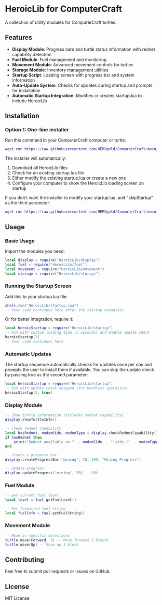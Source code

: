 # HeroicLib for ComputerCraft

A collection of utility modules for ComputerCraft turtles.

## Features

- **Display Module**: Progress bars and turtle status information with rednet capability detection
- **Fuel Module**: Fuel management and monitoring
- **Movement Module**: Advanced movement controls for turtles
- **Storage Module**: Inventory management utilities
- **Startup Script**: Loading screen with progress bar and system information
- **Auto-Update System**: Checks for updates during startup and prompts for installation
- **Automatic Startup Integration**: Modifies or creates startup.lua to include HeroicLib

## Installation

### Option 1: One-line installer

Run this command in your ComputerCraft computer or turtle:

```lua
wget run https://raw.githubusercontent.com/HEROgold/ComputerCraft/main/HeroicLib/installer.lua
```

The installer will automatically:

1. Download all HeroicLib files
2. Check for an existing startup.lua file
3. Either modify the existing startup.lua or create a new one
4. Configure your computer to show the HeroicLib loading screen on startup

If you don't want the installer to modify your startup.lua, add "skipStartup" as the third parameter:

```lua
wget run https://raw.githubusercontent.com/HEROgold/ComputerCraft/main/HeroicLib/installer.lua main "" skipStartup
```

## Usage

### Basic Usage

Import the modules you need:

```lua
local display = require("HeroicLib/display")
local fuel = require("HeroicLib/fuel")
local movement = require("HeroicLib/movement")
local storage = require("HeroicLib/storage")
```

### Running the Startup Screen

Add this to your startup.lua file:

```lua
shell.run("HeroicLib/startup.lua")
-- Your code continues here after the startup animation
```

Or for better integration, require it:

```lua
local heroicStartup = require("HeroicLib/startup")
-- Run with custom loading time (3 seconds) and enable update check
heroicStartup(3)
-- Your code continues here
```

### Automatic Updates

The startup sequence automatically checks for updates once per day and prompts the user to install them if available. You can skip the update check by passing true as the second parameter:

```lua
local heroicStartup = require("HeroicLib/startup")
-- Run with update check skipped (for headless operation)
heroicStartup(5, true)
```

### Display Module

```lua
-- Show turtle information (includes rednet capability)
display.showTurtleInfo()

-- Check rednet capability
local hasRednet, modemSide, modemType = display.checkRednetCapability()
if hasRednet then
    print("Rednet available on " .. modemSide .. " side (" .. modemType .. " modem)")
end

-- Create a progress bar
display.createProgressBar("mining", 10, 100, "Mining Progress")

-- Update progress
display.updateProgress("mining", 50) -- 50%
```

### Fuel Module

```lua
-- Get current fuel level
local level = fuel.getFuelLevel()

-- Get formatted fuel string
local fuelInfo = fuel.getFuelString()
```

### Movement Module

```lua
-- Move in specific directions
turtle.move(Forward, 3) -- Move forward 3 blocks
turtle.move(Up) -- Move up 1 block
```

## Contributing

Feel free to submit pull requests or issues on GitHub.

## License

MIT License
